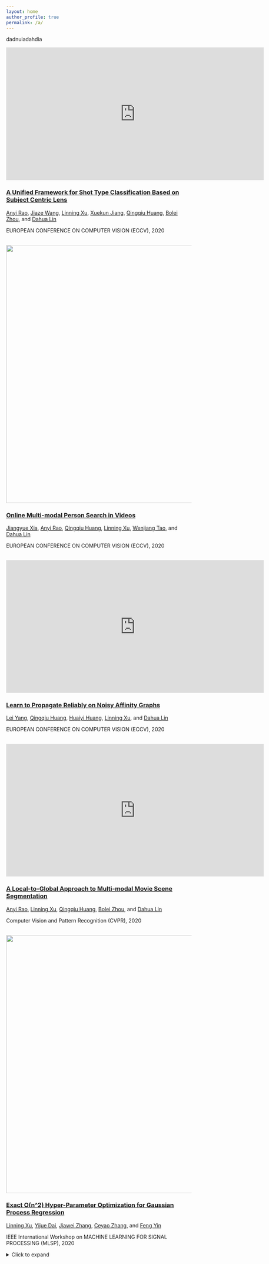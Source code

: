 ```yaml
---
layout: home
author_profile: true
permalink: /a/
---
```

<link rel="stylesheet" href="https://chrischoy.github.io/assets/css/main.css">
<!-- <link rel="stylesheet" href="{{ '/assets/css/main.scss' | relative_url }}">
<link rel="stylesheet" href="https://cdn.jsdelivr.net/npm/@fortawesome/fontawesome-free@5/css/all.min.css"> -->
<p>dadnuiadahdia</p>

<article class="archive__item" itemscope="" itemtype="http://schema.org/CreativeWork">
    <div class="publication">
        <div class="left"> 
            <iframe width="700" height="360" src="https://www.youtube.com/embed/B6hby8pgvjY" frameborder="0" allowfullscreen></iframe>
        </div>
        <div class="right">
            <h3><a href="https://anyirao.com/projects/ShotType.html">A Unified Framework for Shot Type Classification Based on Subject Centric Lens</a></h3>
            <a class="author" href="">Anyi Rao</a>,
            <a class="author" href="">Jiaze Wang</a>,
            <a class="author" href="">Linning Xu</a>,
            <a class="author" href="">Xuekun Jiang</a>,
            <a class="author" href="">Qingqiu Huang</a>,
            <a class="author" href="">Bolei Zhou</a>, and
            <a class="author" href="">Dahua Lin</a>
            <p class="venue">EUROPEAN CONFERENCE ON COMPUTER VISION (ECCV), 2020</p>
        </div>
        <br>
        <div class="left"> 
            <img src=img/person_search.jpeg width="700">
        </div>
        <div class="right">
            <h3><a href="http://movienet.site/projects/eccv20onlineperson.html">Online Multi-modal Person Search in Videos</a></h3>
            <a class="author" href="">Jiangyue Xia</a>,
            <a class="author" href="">Anyi Rao</a>,
            <a class="author" href="">Qingqiu Huang</a>,
            <a class="author" href="">Linning Xu</a>,
            <a class="author" href="">Wenjiang Tao</a>, and
            <a class="author" href="">Dahua Lin</a>
            <p class="venue">EUROPEAN CONFERENCE ON COMPUTER VISION (ECCV), 2020</p>
        </div>
        <br>
        <div class="left"> 
            <iframe width="700" height="360" src="https://www.youtube.com/embed/qNvjaMyYaVI" frameborder="0" allowfullscreen></iframe>
        </div>
        <div class="right">
            <h3><a href="https://arxiv.org/abs/2007.08802">Learn to Propagate Reliably on Noisy Affinity Graphs</a></h3>
            <a class="author" href="">Lei Yang</a>,
            <a class="author" href="">Qingqiu Huang</a>,
            <a class="author" href="">Huaiyi Huang</a>,
            <a class="author" href="">Linning Xu</a>, and
            <a class="author" href="">Dahua Lin</a>
            <p class="venue">EUROPEAN CONFERENCE ON COMPUTER VISION (ECCV), 2020</p>
        </div>
        <br>
        <div class="left"> 
            <iframe width="700" height="360" src="https://www.youtube.com/embed/Qo6E_hNn9mc" frameborder="0" allowfullscreen></iframe>
        </div>
        <div class="right">
            <h3><a href="https://anyirao.com/projects/SceneSeg.html">A Local-to-Global Approach to Multi-modal Movie Scene Segmentation</a></h3>
            <a class="author" href="https://anyirao.com/">Anyi Rao</a>, 
            <a class="author" href="https://eveneveno.github.io/lnxu/">Linning Xu</a>,
            <a class="author" href="http://jgwak.com">Qingqiu Huang</a>,
            <a class="author" href="http://bzhou.ie.cuhk.edu.hk/">Bolei Zhou</a>, and 
            <a class="author" href="http://dahua.me/">Dahua Lin</a>
            <p class="venue">Computer Vision and Pattern Recognition (CVPR), 2020</p>
        </div>
        <br>
        <div class="left"> 
            <img src=img/admm.png width="700">
        </div>
        <div class="right">
            <h3><a href="">Exact O(n^2) Hyper-Parameter Optimization for Gaussian Process Regression</a></h3>
            <a class="author" href="">Linning Xu</a>,
            <a class="author" href="">Yijue Dai</a>,
            <a class="author" href="">Jiawei Zhang</a>,
            <a class="author" href="">Ceyao Zhang</a>, and
            <a class="author" href="https://scholar.google.com/citations?hl=en&user=4mW1N5oAAAAJ&view_op=list_works&sortby=pubdate">Feng Yin</a>
            <p class="venue">IEEE International Workshop on MACHINE LEARNING FOR SIGNAL PROCESSING (MLSP), 2020</p>
        </div>
    </div>
</article>

 <details><summary>Click to expand</summary>
    <ul> 
    <li> Major Courses
        <ul>
        <li>Image Processing and Computer Vision</li>
        <li>Information Theory</li>
        <li>Computer Graphics</li>
        <li>Probablistic Graphic Models</li>
        <li>Deep Learning</li>
        <li>Probability Theory</li>
        <li>Stochastic Processes</li>
        <li>Optimization Theory and Algorithms</li>
        <li>Topics in Data and Decision Analytics (VAE, GAN, etc)</li>
        <li>Data Mining</li>
        <li>Time Series</li>
        <li>Statistics and Probability</li>
        </ul>
    </li>
    <li> General Courses
        <ul>
        <li>Architecture</li>
        <li>Anatomy and Developmental Biology</li>
        <li>Literary London</li>
        <li>Superhero Movies and Comics</li>
        </ul>
    </li>
    </ul>
</details>

